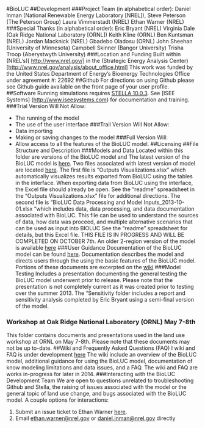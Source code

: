 #BioLUC
##Development
###Project Team (in alphabetical order): 
Daniel Inman (National Renewable Energy Laboratory [NREL]), 
Steve Peterson (The Peterson Group)
Laura Vimmerstadt (NREL)
Ethan Warner (NREL)
###Special Thanks (in alphabetical order):
Eric Bryant (NREL)
Virginia Dale (Oak Ridge National Laboratory [ORNL])
Keith Kline (ORNL)
Ben Kuntsman (NREL)
Jordan Macknick (NREL)
Gbadebo Oladosu (ORNL)
John Sheehan (University of Minnesota)
Campbell Skinner (Bangor University)
Trisha Troop (Aberystwyth University) 
###Location and Funding
Built within (NREL’s)[ http://www.nrel.gov/] in the (Strategic Energy Analysis Center)[http://www.nrel.gov/analysis/about_office.html]
This work was funded by the United States Department of Energy’s Bioenergy Technologies Office under agreement #: 22692
##Github
For directions on using Github please see Github guide available on the front page of your user profile.
##Software
Running simulations requires [STELLA 10.0.3](http://www.iseesystems.com/softwares/Education/StellaSoftware.aspx).
See [ISEE Systems] (http://www.iseesystems.com) for documentation and training.
###Trial Version Will Not Allow:
-	The running of the model
-	The use of the user interface
###Trail Version Will Not Allow:
-	Data importing
-	Making or saving  changes to the model 
###Full Version Will:
-	Allow access to all the features of the BioLUC model.
##Licensing
##File Structure and Description
###Models and Data
Located within this folder are versions of the BioLUC model and
The latest version of the BioLUC model is [here]( https://github.com/NREL/bioluc/tree/master/Model%20and%20Data/19-Region%20Model).
Two files associated with latest version of model are located [here]( https://github.com/NREL/bioluc/tree/master/Model%20and%20Data/19-Region%20Model/data). 
The first file is “Outputs Visualizations.xlsx” which automatically visualizes results exported from BioLUC using the tables in the interface. When exporting data from BioLUC using the interface, the Excel file should already be open. See the “readme” spreadsheet in the “Outputs Visualizations.xlsx” file for additional directions.
The second file is “BioLUC Data Processing and Model Inputs_2013-10-01.xlsx “which includes data, data processing, and data documentation associated with BioLUC. This file can be used to understand the sources of data, how data was proceed, and multiple alternative scenarios that can be used as input into BIOLUC See the “readme” spreadsheet for details, but this Excel file. THIS FILE IS IN PROGRESS AND WILL BE COMPLETED ON OCTOBER 7th.
An older 2-region version of the model is available [here]( https://github.com/NREL/bioluc/tree/master/Model%20and%20Data/Old%202-Region%20Model)
###User Guidance
Documentation of the BioLUC model can be found [here](https://github.com/NREL/bioluc/tree/master/documents).
Documentation describes the model and directs users through the using the basic features of the BioLUC model.
Portions of these documents are excerpted on the [wiki]( https://github.com/NREL/bioluc/wiki)
###Model Testing
Includes a presentation documenting the general testing the BioLUC model underwent prior to release. Please note that the presentation is not completely current as it was created prior to testing over the summer 2013.
The “Sensitivity folder includes a report and sensitivity analysis completed by Eric Bryant using a semi-final version of the model.
### Workshop at Oak Ridge National Laboratory (ORNL) May 7-8th
This folder contains documents and presentations used in the land use workshop at ORNL on May 7-8th.
Please note that these documents may not be up to-date.
##Wiki and Frequently Asked Questions (FAQ)
I wiki and FAQ is under development [here](https://github.com/NREL/bioluc/wiki)
The wiki include an overview of the BioLUC model, additional guidance for using the BioLUC model, documentation of know modeling limitations and data issues, and a FAQ.
The wiki and FAQ are works in-progress for later in 2014.
###Interacting with the BioLUC Development Team
We are open to questions unrelated to troubleshooting Github and Stella, the raising of issues associated with the model or the general topic of land use change, and bugs associated with the BioLUC model.
A couple options for interactions:
1.	Submit an issue ticket to Ethan Warner [here]( https://github.com/NREL/bioluc/issues?direction=desc&sort=updated&state=open). 
2.	Email ethan.warner@nrel.gov or daniel.inman@nrel.gov directly
